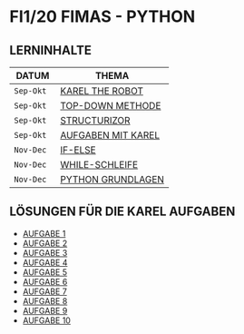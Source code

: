 # FI1/20 FIMAS - PYTHON

## LERNINHALTE

| DATUM | THEMA |
| ------ | ------ |
|` Sep-Okt `| [KAREL THE ROBOT](https://andyrinne.gnomio.com/course/view.php?id=7#section-0) |
|`Sep-Okt` | [TOP-DOWN METHODE](https://andyrinne.gnomio.com/course/view.php?id=7#section-0) |
| `Sep-Okt` | [STRUCTURIZOR](https://andyrinne.gnomio.com/course/view.php?id=7#section-1) |
|`Sep-Okt `| [AUFGABEN MIT KAREL](https://andyrinne.gnomio.com/course/view.php?id=7#section-6) |
|`Nov-Dec` | [IF-ELSE](https://andyrinne.gnomio.com/course/view.php?id=7#section-1) |
|`Nov-Dec` | [WHILE-SCHLEIFE](https://andyrinne.gnomio.com/course/view.php?id=7#section-1) |
|`Nov-Dec `| [PYTHON GRUNDLAGEN](https://andyrinne.gnomio.com/course/view.php?id=16) |


## LÖSUNGEN FÜR DIE KAREL AUFGABEN

- [AUFGABE 1](Aufgabe1.py)
- [AUFGABE 2](https://breakdance.github.io/breakdance/)
- [AUFGABE 3](https://breakdance.github.io/breakdance/)
- [AUFGABE 4](https://breakdance.github.io/breakdance/)
- [AUFGABE 5](https://breakdance.github.io/breakdance/)
- [AUFGABE 6](https://breakdance.github.io/breakdance/)
- [AUFGABE 7](https://breakdance.github.io/breakdance/)
- [AUFGABE 8](https://breakdance.github.io/breakdance/)
- [AUFGABE 9](https://breakdance.github.io/breakdance/)
- [AUFGABE 10](https://breakdance.github.io/breakdance/)


